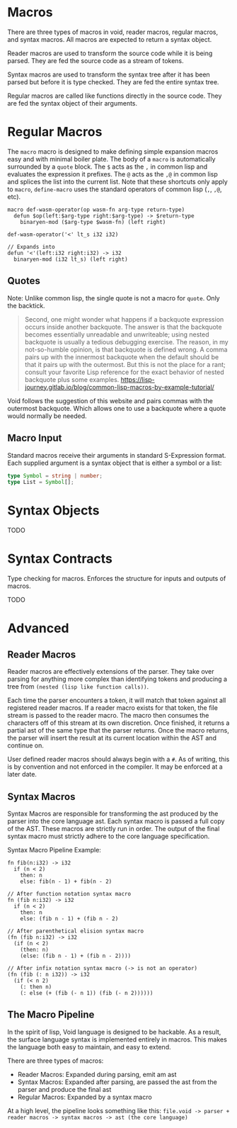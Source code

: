# Macros

There are three types of macros in void, reader macros, regular macros, and
syntax macros. All macros are expected to return a syntax object.

Reader macros are used to transform the source code while it is being parsed.
They are fed the source code as a stream of tokens.

Syntax macros are used to transform the syntax tree after it has been parsed but
before it is type checked. They are fed the entire syntax tree.

Regular macros are called like functions directly in the source code. They are
fed the syntax object of their arguments.

# Regular Macros

The `macro` macro is designed to make defining simple expansion macros easy and
with minimal boiler plate. The body of a `macro` is automatically surrounded by
a `quote` block. The `$` acts as the `,` in common lisp and evaluates the
expression it prefixes. The `@` acts as the `,@` in common lisp and splices the
list into the current list. Note that these shortcuts only apply to `macro`,
`define-macro` uses the standard operators of common lisp (`,`, `,@`, etc).

```void
macro def-wasm-operator(op wasm-fn arg-type return-type)
  defun $op(left:$arg-type right:$arg-type) -> $return-type
    binaryen-mod ($arg-type $wasm-fn) (left right)

def-wasm-operator('<' lt_s i32 i32)

// Expands into
defun '<'(left:i32 right:i32) -> i32
  binaryen-mod (i32 lt_s) (left right)
```

## Quotes

Note: Unlike common lisp, the single quote is not a macro for `quote`. Only the
backtick.

> Second, one might wonder what happens if a backquote expression occurs inside
> another backquote. The answer is that the backquote becomes essentially
> unreadable and unwriteable; using nested backquote is usually a tedious
> debugging exercise. The reason, in my not-so-humble opinion, is that backquote
> is defined wrong. A comma pairs up with the innermost backquote when the
> default should be that it pairs up with the outermost. But this is not the
> place for a rant; consult your favorite Lisp reference for the exact behavior
> of nested backquote plus some examples.
> https://lisp-journey.gitlab.io/blog/common-lisp-macros-by-example-tutorial/

Void follows the suggestion of this website and pairs commas with the outermost
backquote. Which allows one to use a backquote where a quote would normally be
needed.

## Macro Input

Standard macros receive their arguments in standard S-Expression format. Each supplied argument
is a syntax object that is either a symbol or a list:

```ts
type Symbol = string | number;
type List = Symbol[];
```

# Syntax Objects

TODO

# Syntax Contracts

Type checking for macros. Enforces the structure for inputs and outputs of
macros.

TODO

# Advanced

## Reader Macros

Reader macros are effectively extensions of the parser. They take over parsing
for anything more complex than identifying tokens and producing a tree from
`(nested (lisp like function calls))`.

Each time the parser encounters a token, it will match that token against all
registered reader macros. If a reader macro exists for that token, the file
stream is passed to the reader macro. The macro then consumes the characters off
of this stream at its own discretion. Once finished, it returns a partial ast of
the same type that the parser returns. Once the macro returns, the parser will
insert the result at its current location within the AST and continue on.

User defined reader macros should always begin with a `#`. As of writing, this
is by convention and not enforced in the compiler. It may be enforced at a later
date.

## Syntax Macros

Syntax Macros are responsible for transforming the ast produced by the parser
into the core language ast. Each syntax macro is passed a full copy of the AST.
These macros are strictly run in order. The output of the final syntax macro
must strictly adhere to the core language specification.

Syntax Macro Pipeline Example:

```void
fn fib(n:i32) -> i32
  if (n < 2)
    then: n
    else: fib(n - 1) + fib(n - 2)

// After function notation syntax macro
fn (fib n:i32) -> i32
  if (n < 2)
    then: n
    else: (fib n - 1) + (fib n - 2)

// After parenthetical elision syntax macro
(fn (fib n:i32) -> i32
  (if (n < 2)
    (then: n)
    (else: (fib n - 1) + (fib n - 2))))

// After infix notation syntax macro (-> is not an operator)
(fn (fib (: n i32)) -> i32
  (if (< n 2)
    (: then n)
    (: else (+ (fib (- n 1)) (fib (- n 2))))))
```

## The Macro Pipeline

In the spirit of lisp, Void language is designed to be hackable. As a result,
the surface language syntax is implemented entirely in macros. This makes the
language both easy to maintain, and easy to extend.

There are three types of macros:

-   Reader Macros: Expanded during parsing, emit am ast
-   Syntax Macros: Expanded after parsing, are passed the ast from the parser
  and produce the final ast
-   Regular Macros: Expanded by a syntax macro

At a high level, the pipeline looks something like this: `file.void -> parser +
reader macros -> syntax macros -> ast (the core language)`
